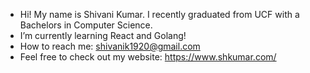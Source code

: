 - Hi! My name is Shivani Kumar. I recently graduated from UCF with a Bachelors in Computer Science.
- I’m currently learning React and Golang!
- How to reach me: shivanik1920@gmail.com
- Feel free to check out my website: https://www.shkumar.com/

<!---
ShivaniKumar1/ShivaniKumar1 is a ✨ special ✨ repository because its `README.md` (this file) appears on your GitHub profile.
You can click the Preview link to take a look at your changes.
--->
